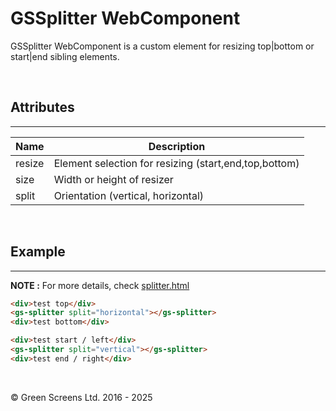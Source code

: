 # GSSplitter WebComponent

GSSplitter WebComponent is a custom element for resizing top|bottom or start|end sibling elements.

<br>

## Attributes
---

| Name               | Description                                                   |
|--------------------|---------------------------------------------------------------|
| resize             | Element selection for resizing (start,end,top,bottom)         |
| size               | Width or height of resizer                                    |
| split              | Orientation (vertical, horizontal)                            |

<br>

## Example
---

**NOTE :** 
For more details, check [splitter.html](../../demos/splitter.html)

```html
<div>test top</div>
<gs-splitter split="horizontal"></gs-splitter>
<div>test bottom</div>
```

```html
<div>test start / left</div>
<gs-splitter split="vertical"></gs-splitter>
<div>test end / right</div>
```

<br>

&copy; Green Screens Ltd. 2016 - 2025
